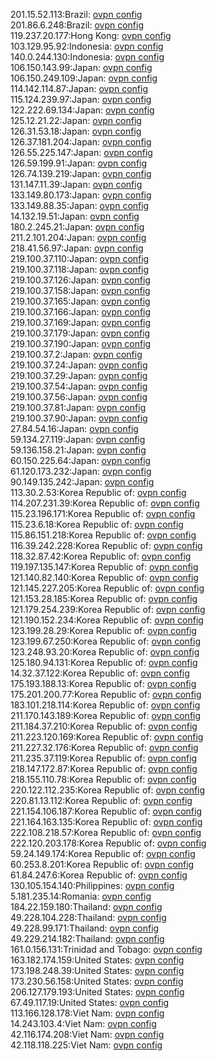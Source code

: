 201.15.52.113:Brazil: [ovpn config](vpn/201_15_52_113.ovpn)  
201.86.6.248:Brazil: [ovpn config](vpn/201_86_6_248.ovpn)  
119.237.20.177:Hong Kong: [ovpn config](vpn/119_237_20_177.ovpn)  
103.129.95.92:Indonesia: [ovpn config](vpn/103_129_95_92.ovpn)  
140.0.244.130:Indonesia: [ovpn config](vpn/140_0_244_130.ovpn)  
106.150.143.99:Japan: [ovpn config](vpn/106_150_143_99.ovpn)  
106.150.249.109:Japan: [ovpn config](vpn/106_150_249_109.ovpn)  
114.142.114.87:Japan: [ovpn config](vpn/114_142_114_87.ovpn)  
115.124.239.97:Japan: [ovpn config](vpn/115_124_239_97.ovpn)  
122.222.69.134:Japan: [ovpn config](vpn/122_222_69_134.ovpn)  
125.12.21.22:Japan: [ovpn config](vpn/125_12_21_22.ovpn)  
126.31.53.18:Japan: [ovpn config](vpn/126_31_53_18.ovpn)  
126.37.181.204:Japan: [ovpn config](vpn/126_37_181_204.ovpn)  
126.55.225.147:Japan: [ovpn config](vpn/126_55_225_147.ovpn)  
126.59.199.91:Japan: [ovpn config](vpn/126_59_199_91.ovpn)  
126.74.139.219:Japan: [ovpn config](vpn/126_74_139_219.ovpn)  
131.147.11.39:Japan: [ovpn config](vpn/131_147_11_39.ovpn)  
133.149.80.173:Japan: [ovpn config](vpn/133_149_80_173.ovpn)  
133.149.88.35:Japan: [ovpn config](vpn/133_149_88_35.ovpn)  
14.132.19.51:Japan: [ovpn config](vpn/14_132_19_51.ovpn)  
180.2.245.21:Japan: [ovpn config](vpn/180_2_245_21.ovpn)  
211.2.101.204:Japan: [ovpn config](vpn/211_2_101_204.ovpn)  
218.41.56.97:Japan: [ovpn config](vpn/218_41_56_97.ovpn)  
219.100.37.110:Japan: [ovpn config](vpn/219_100_37_110.ovpn)  
219.100.37.118:Japan: [ovpn config](vpn/219_100_37_118.ovpn)  
219.100.37.126:Japan: [ovpn config](vpn/219_100_37_126.ovpn)  
219.100.37.158:Japan: [ovpn config](vpn/219_100_37_158.ovpn)  
219.100.37.165:Japan: [ovpn config](vpn/219_100_37_165.ovpn)  
219.100.37.166:Japan: [ovpn config](vpn/219_100_37_166.ovpn)  
219.100.37.169:Japan: [ovpn config](vpn/219_100_37_169.ovpn)  
219.100.37.179:Japan: [ovpn config](vpn/219_100_37_179.ovpn)  
219.100.37.190:Japan: [ovpn config](vpn/219_100_37_190.ovpn)  
219.100.37.2:Japan: [ovpn config](vpn/219_100_37_2.ovpn)  
219.100.37.24:Japan: [ovpn config](vpn/219_100_37_24.ovpn)  
219.100.37.29:Japan: [ovpn config](vpn/219_100_37_29.ovpn)  
219.100.37.54:Japan: [ovpn config](vpn/219_100_37_54.ovpn)  
219.100.37.56:Japan: [ovpn config](vpn/219_100_37_56.ovpn)  
219.100.37.81:Japan: [ovpn config](vpn/219_100_37_81.ovpn)  
219.100.37.90:Japan: [ovpn config](vpn/219_100_37_90.ovpn)  
27.84.54.16:Japan: [ovpn config](vpn/27_84_54_16.ovpn)  
59.134.27.119:Japan: [ovpn config](vpn/59_134_27_119.ovpn)  
59.136.158.21:Japan: [ovpn config](vpn/59_136_158_21.ovpn)  
60.150.225.64:Japan: [ovpn config](vpn/60_150_225_64.ovpn)  
61.120.173.232:Japan: [ovpn config](vpn/61_120_173_232.ovpn)  
90.149.135.242:Japan: [ovpn config](vpn/90_149_135_242.ovpn)  
113.30.2.53:Korea Republic of: [ovpn config](vpn/113_30_2_53.ovpn)  
114.207.231.39:Korea Republic of: [ovpn config](vpn/114_207_231_39.ovpn)  
115.23.196.171:Korea Republic of: [ovpn config](vpn/115_23_196_171.ovpn)  
115.23.6.18:Korea Republic of: [ovpn config](vpn/115_23_6_18.ovpn)  
115.86.151.218:Korea Republic of: [ovpn config](vpn/115_86_151_218.ovpn)  
116.39.242.228:Korea Republic of: [ovpn config](vpn/116_39_242_228.ovpn)  
118.32.87.42:Korea Republic of: [ovpn config](vpn/118_32_87_42.ovpn)  
119.197.135.147:Korea Republic of: [ovpn config](vpn/119_197_135_147.ovpn)  
121.140.82.140:Korea Republic of: [ovpn config](vpn/121_140_82_140.ovpn)  
121.145.227.205:Korea Republic of: [ovpn config](vpn/121_145_227_205.ovpn)  
121.153.28.185:Korea Republic of: [ovpn config](vpn/121_153_28_185.ovpn)  
121.179.254.239:Korea Republic of: [ovpn config](vpn/121_179_254_239.ovpn)  
121.190.152.234:Korea Republic of: [ovpn config](vpn/121_190_152_234.ovpn)  
123.199.28.29:Korea Republic of: [ovpn config](vpn/123_199_28_29.ovpn)  
123.199.67.250:Korea Republic of: [ovpn config](vpn/123_199_67_250.ovpn)  
123.248.93.20:Korea Republic of: [ovpn config](vpn/123_248_93_20.ovpn)  
125.180.94.131:Korea Republic of: [ovpn config](vpn/125_180_94_131.ovpn)  
14.32.37.122:Korea Republic of: [ovpn config](vpn/14_32_37_122.ovpn)  
175.193.188.13:Korea Republic of: [ovpn config](vpn/175_193_188_13.ovpn)  
175.201.200.77:Korea Republic of: [ovpn config](vpn/175_201_200_77.ovpn)  
183.101.218.114:Korea Republic of: [ovpn config](vpn/183_101_218_114.ovpn)  
211.170.143.189:Korea Republic of: [ovpn config](vpn/211_170_143_189.ovpn)  
211.184.37.210:Korea Republic of: [ovpn config](vpn/211_184_37_210.ovpn)  
211.223.120.169:Korea Republic of: [ovpn config](vpn/211_223_120_169.ovpn)  
211.227.32.176:Korea Republic of: [ovpn config](vpn/211_227_32_176.ovpn)  
211.235.37.119:Korea Republic of: [ovpn config](vpn/211_235_37_119.ovpn)  
218.147.172.87:Korea Republic of: [ovpn config](vpn/218_147_172_87.ovpn)  
218.155.110.78:Korea Republic of: [ovpn config](vpn/218_155_110_78.ovpn)  
220.122.112.235:Korea Republic of: [ovpn config](vpn/220_122_112_235.ovpn)  
220.81.13.112:Korea Republic of: [ovpn config](vpn/220_81_13_112.ovpn)  
221.154.106.187:Korea Republic of: [ovpn config](vpn/221_154_106_187.ovpn)  
221.164.163.135:Korea Republic of: [ovpn config](vpn/221_164_163_135.ovpn)  
222.108.218.57:Korea Republic of: [ovpn config](vpn/222_108_218_57.ovpn)  
222.120.203.178:Korea Republic of: [ovpn config](vpn/222_120_203_178.ovpn)  
59.24.149.174:Korea Republic of: [ovpn config](vpn/59_24_149_174.ovpn)  
60.253.8.201:Korea Republic of: [ovpn config](vpn/60_253_8_201.ovpn)  
61.84.247.6:Korea Republic of: [ovpn config](vpn/61_84_247_6.ovpn)  
130.105.154.140:Philippines: [ovpn config](vpn/130_105_154_140.ovpn)  
5.181.235.14:Romania: [ovpn config](vpn/5_181_235_14.ovpn)  
184.22.159.180:Thailand: [ovpn config](vpn/184_22_159_180.ovpn)  
49.228.104.228:Thailand: [ovpn config](vpn/49_228_104_228.ovpn)  
49.228.99.171:Thailand: [ovpn config](vpn/49_228_99_171.ovpn)  
49.229.214.182:Thailand: [ovpn config](vpn/49_229_214_182.ovpn)  
161.0.156.131:Trinidad and Tobago: [ovpn config](vpn/161_0_156_131.ovpn)  
163.182.174.159:United States: [ovpn config](vpn/163_182_174_159.ovpn)  
173.198.248.39:United States: [ovpn config](vpn/173_198_248_39.ovpn)  
173.230.56.158:United States: [ovpn config](vpn/173_230_56_158.ovpn)  
206.127.179.193:United States: [ovpn config](vpn/206_127_179_193.ovpn)  
67.49.117.19:United States: [ovpn config](vpn/67_49_117_19.ovpn)  
113.166.128.178:Viet Nam: [ovpn config](vpn/113_166_128_178.ovpn)  
14.243.103.4:Viet Nam: [ovpn config](vpn/14_243_103_4.ovpn)  
42.116.174.208:Viet Nam: [ovpn config](vpn/42_116_174_208.ovpn)  
42.118.118.225:Viet Nam: [ovpn config](vpn/42_118_118_225.ovpn)  
